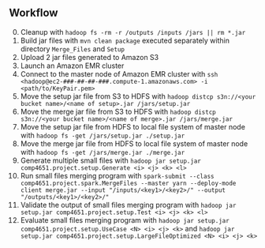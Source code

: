 ## Workflow
0. Cleanup with `hadoop fs -rm -r /outputs /inputs /jars || rm *.jar`
1. Build jar files with `mvn clean package` executed separately within directory `Merge_Files` and `Setup`
2. Upload 2 jar files generated to Amazon S3
3. Launch an Amazon EMR cluster
4. Connect to the master node of Amazon EMR cluster with `ssh <hadoop@ec2-###-##-##-###.compute-1.amazonaws.com> -i <path/to/KeyPair.pem>`
5. Move the setup jar file from S3 to HDFS with `hadoop distcp s3n://<your bucket name>/<name of setup>.jar /jars/setup.jar`
6. Move the merge jar file from S3 to HDFS with `hadoop distcp s3n://<your bucket name>/<name of merge>.jar /jars/merge.jar`
7. Move the setup jar file from HDFS to local file system of master node with `hadoop fs -get /jars/setup.jar ./setup.jar`
8. Move the merge jar file from HDFS to local file system of master node with `hadoop fs -get /jars/merge.jar ./merge.jar`
9. Generate multiple small files with `hadoop jar setup.jar comp4651.project.setup.Generate <i> <j> <k> <l>`
10. Run small files merging program with `spark-submit --class comp4651.project.spark.MergeFiles --master yarn --deploy-mode client merge.jar --input "/inputs/<key1>/<key2>/" --output "/outputs/<key1>/<key2>/"`
11. Validate the output of small files merging program with `hadoop jar setup.jar comp4651.project.setup.Test <i> <j> <k> <l>`
12. Evaluate small files merging program with `hadoop jar setup.jar comp4651.project.setup.UseCase <N> <i> <j> <k>` and `hadoop jar setup.jar comp4651.project.setup.LargeFileOptimized <N> <i> <j> <k>`
